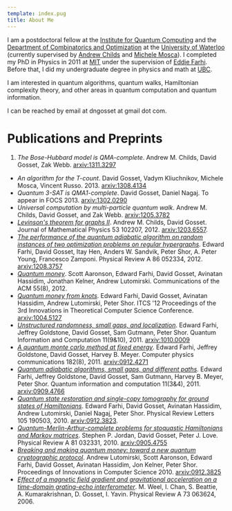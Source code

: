 ```yaml
---
template: index.pug
title: About Me
---
```


I am a postdoctoral fellow at the [Institute for Quantum
Computing] and the [Department of Combinatorics and
Optimization] at the [University of Waterloo] (currently
supervised by [Andrew Childs] and [Michele Mosca]). I
completed my PhD in Physics in 2011 at [MIT] under the
supervision of [Eddie Farhi]. Before that, I did my
undergraduate degree in physics and math at [UBC].

I am interested in quantum algorithms, quantum walks,
Hamiltonian complexity theory, and other areas in quantum
computation and quantum information.

I can be reached by email at dngosset at gmail dot com.

[Institute for Quantum Computing]: http://iqc.uwaterloo.ca
[Department of Combinatorics and Optimization]: http://math.uwaterloo.ca/combinatorics-and-optimization/
[University of Waterloo]: http://uwaterloo.ca
[Andrew Childs]: https://services.iqc.uwaterloo.ca/people/profile/amchilds/
[Michele Mosca]: https://services.iqc.uwaterloo.ca/people/profile/mmosca/
[MIT]: http://mit.edu
[Eddie Farhi]: http://web.mit.edu/physics/people/faculty/farhi_edward.html
[UBC]: http://www.ubc.ca


# Publications and Preprints

1. <cite>The Bose-Hubbard model is QMA-complete</cite>.
   Andrew M. Childs, David Gosset, Zak Webb.
   [arxiv:1311.3297](http://arxiv.org/abs/1311.3297)
- <cite>An algorithm for the T-count</cite>. David Gosset,
  Vadym Kliuchnikov, Michele Mosca, Vincent Russo. 2013.
  [arxiv:1308.4134](http://arxiv.org/abs/1308.4134)
- <cite>Quantum 3-SAT is QMA1-complete</cite>. David Gosset,
  Daniel Nagaj.  To appear in FOCS 2013.
  [arxiv:1302.0290](http://arxiv.org/abs/1302.0290)
- <cite>Universal computation by multi-particle quantum walk</cite>.
  Andrew M. Childs, David Gosset, and Zak Webb.
  [arxiv:1205.3782](http://arxiv.org/abs/1205.3782)
- <cite>[Levinson's theorem for graphs II][2]</cite>. Andrew
  M. Childs, David Gosset. Journal of Mathematical Physics
  53 102207, 2012.
  [arxiv:1203.6557](http://arxiv.org/abs/1203.6557).
- <cite>[The performance of the quantum adiabatic algorithm
  on random instances of two optimization problems on
  regular hypergraphs][3]</cite>.  Edward Farhi, David
  Gosset, Itay Hen, Anders W. Sandvik, Peter Shor, A. Peter
  Young, Francesco Zamponi. Physical Review A 86 052334,
  2012.
  [arxiv:1208.3757](http://arxiv.org/abs/1208.3757)
- <cite>[Quantum money][4]</cite>. Scott Aaronson, Edward
  Farhi, David Gosset, Avinatan Hassidim, Jonathan Kelner,
  Andrew Lutomirski.  Communications of the ACM 55(8), 2012.
- <cite>[Quantum money from knots][5]</cite>. Edward
  Farhi, David Gosset, Avinatan Hassidim, Andrew Lutomirski,
  Peter Shor. ITCS '12 Proceedings of the 3rd Innovations in
  Theoretical Computer Science Conference.
  [arxiv:1004.5127](http://arxiv.org/abs/1004.5127)
- <cite>[Unstructured randomness, small gaps, and
  localization][6]</cite>. Edward Farhi, Jeffrey Goldstone,
  David Gosset, Sam Gutmann, Peter Shor. Quantum Information
  and Computation 11(9&10), 2011.
  [arxiv:1010.0009](http://arxiv.org/abs/1010.0009)
- <cite>[A quantum monte carlo method at fixed
  energy][7]</cite>.  Edward Farhi, Jeffrey Goldstone, David
  Gosset, Harvey B.  Meyer. Computer physics communications
  182(8), 2011.
  [arxiv:0912.4271](http://arxiv.org/abs/0912.4271)
- <cite>[Quantum adiabatic algorithms, small gaps, and
  different paths][8]</cite>. Edward Farhi, Jeffrey
  Goldstone, David Gosset, Sam Gutmann, Harvey B. Meyer,
  Peter Shor. Quantum information and computation 11(3&4),
  2011.
  [arxiv:0909.4766](http://arxiv.org/abs/0909.4766)
- <cite>[Quantum state restoration and single-copy
  tomography for ground states of Hamiltonians][9]</cite>.
  Edward Farhi, David Gosset, Avinatan Hassidim, Andrew
  Lutomirski, Daniel Nagaj, Peter Shor. Physical Review
  Letters 105 190503, 2010.
  [arxiv:0912.3823](http://arxiv.org/abs/0912.3823).
- <cite>[Quantum-Merlin-Arthur-complete problems for
  stoquastic Hamiltonians and Markov matrices][10]</cite>.
  Stephen P. Jordan, David Gosset, Peter J. Love. Physical
  Review A 81 032331, 2010.
  [arxiv:0905.4755](http://arxiv.org/abs/0905.4755)
- <cite>[Breaking and making quantum money: toward a new
  quantum cryptographic protocol][11]</cite>. Andrew
  Lutomirski, Scott Aaronson, Edward Farhi, David Gosset,
  Avinatan Hassidim, Jon Kelner, Peter Shor. Proceedings of
  Innovations in Computer Science 2010.
  [arxiv:0912.3825](http://arxiv.org/abs/0912.3825)
- <cite>[Effect of a magnetic field gradient and
  gravitational acceleration on a time-domain grating-echo
  interferometer][12]</cite>. M. Weel, I. Chan, S. Beattie,
  A. Kumarakrishnan, D. Gosset, I. Yavin. Physical Review A
  73 063624, 2006.

[2]: http://jmp.aip.org/resource/1/jmapaq/v53/i10/p102207_s1
[3]: http://pra.aps.org/abstract/PRA/v86/i5/e052334
[4]: http://dl.acm.org/citation.cfm?id=2240258
[5]: http://dl.acm.org/citation.cfm?id=2090260
[6]: http://dl.acm.org/citation.cfm?id=2230944
[7]: http://dx.doi.org/10.1016/j.cpc.2011.04.021
[8]: http://dl.acm.org/citation.cfm?id=2011396
[9]: http://link.aps.org/doi/10.1103/PhysRevLett.105.190503
[10]: http://link.aps.org/doi/10.1103/PhysRevA.81.032331
[11]: http://conference.itcs.tsinghua.edu.cn/ICS2010/content/papers/2.html
[12]: http://pra.aps.org/abstract/PRA/v73/i6/e063624
